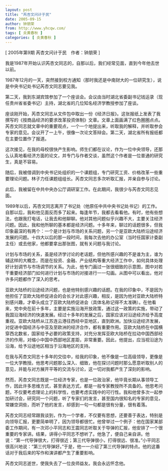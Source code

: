 ```yaml
---
layout: post
title: "芮杏文问计于民"
date: 2005-09-15
author: 钟朋荣
from: http://www.yhcqw.com/
tags: [ 炎黄春秋 ]
categories: [ 炎黄春秋 ]
---
```



[ 2005年第9期 芮杏文问计于民　作者：钟朋荣 ]

我是1987年开始认识芮杏文同志的，自那以后，我们经常见面，直到今年他去世以前。

1987年12月的一天，突然接到校方通知（那时我还是中南财大的一位研究生），说是中央书记处书记芮杏文同志要见我。

第二天，我到东湖宾馆参加了一个座谈会。会议由当时湖北省委副书记钱运录（现任贵州省省委书记）主持，湖北省的几位知名经济学教授参加了座谈。


座谈刚开始，芮杏文同志从文件包中取出一份《经济日报》。这张报纸上发表了我撰写的《按商品经济的要求改革投资体制》文章。文章上面画满了红色圈圈点点。芮杏文同志就文章中的重要观点，一个一个地提出来，听取我的解释，并听取参会专家的意见。会议开了一上午，很像一次论文答辩会。第二天，湖北省所有报纸都在主要位置作了报道。


这次接见，在我的母校很快产生影响。师生们都在议论，作为一位中央领导，还那么认真地看经济方面的论文，并专门与作者交谈，虽然这个作者是一位普通的研究生，真是不容易。

随后，我被借调到中央书记处组织的一个课题组，专门研究工资、价格改革一些重要理论问题。林子力任课题组组长。芮杏文同志多次听取汇报，并亲自参与讨论。

此后，我被留在中共中央办公厅调研室工作。在此期间，我很少与芮杏文同志见面。


1989年以后，芮杏文同志离开了书记处（他原任中共中央书记处书记）的工作。自那以后，我和他见面反而多了起来。每逢年节，我都去看看他。有时，他有些想法，也跟我打电话，让我去和他聊聊。他对其他问题似乎兴趣不大，主要关注经济问题。因此，我和他所聊的基本都是经济问题。十多年来，聊过的话题很多，但我印象最深的有两个：一个是计划与市场的关系问题，另一个是亚欧大陆桥沿途经济发展的问题。十四大以后的那一段时间，我每次去他的办公室（当时任国家计委副主任）或去他家，他都要拿出那张图，就有关问题与我讨论。


计划与市场的关系，虽是经济学讨论的老话题，但他所感兴趣的不是谁为主，谁为辅这样的大概念，而是在投资、金融、产业结构等重大经济工作中，如何具体处理好计划调节与市场调节的关系。为此，他专门画过一张很细致的示意图，图中对若干重要经济部门如何进行计划与市场的对接进行一一勾画。从图中可以看出，他对许多问题都作了深入的思考。


亚欧大陆桥的沿途经济问题，也是他特别感兴趣的话题。在我的印象中，不是因为他担任了亚欧大陆桥促进会的会长才对此感兴趣，相反，是因为他对亚欧大陆桥特别感兴趣，才牵头成立了亚欧大陆桥促进会（具体名称记得不太准确）。在他看来，党中央在前十多年，主要是实施沿海开放政策，通过这一政策的实施，带动了我国沿海经济的快速发展。经过十多年的发展之后，国家应该对沿途经济给予高度重视。亚欧大陆桥从江苏连云港往西经中亚地区，直到欧洲。加快沿途经济发展，对促进中国经济与中亚及至欧洲的经济合作，都有重要作用。亚欧大陆桥在中国横穿西北数省，国家给予必要的政策支持，对充分发挥亚欧大陆桥在拉动中国西部经济的作用，对缩小中国中西部地区差距，非常重要。因此，他提出，应当视沿途为沿海，给予沿途地区相当于沿海地区的支持。


在我与芮杏文同志十多年的交往中，给我的印象，他不像是一位高级领导，更像是一位大学教授。他思考问题那么深入、细致，他在探讨问题时那么愿意听取别人的意见，并能与对方展开平等的交流与讨论，这一切对我都产生了深刻的影响。


然而，芮杏文同志既是一位经济专家，也是一位政治家，他毕竟长期从事领导工作，因此许多思维方式，甚至表达方式，都是一般专家教授所不具备的。他思考问题，不仅要考虑理论上的科学性，也要考虑实践中的可行性。我和他曾多次一起参加研讨会，研究同一个问题，听了专家们的发言，甚至国内很知名的专家的意见，常嫌空洞些，而听了他的发言，却感到一句一句都是很有分量，很有着落。


芮杏文同志经常跟我谈到，作为一个学者，不仅要有思想，还要善于表达，特别是向领导汇报，更要简单明了，因为领导都很忙。他曾举过一个例子：他在国家某部委工作期间，有一次邓小平同志和王震同志听取关于导弹的汇报，他安排了一个很重要的专家讲。结果，讲得小平同志不想听了。他急了，便自己亲自讲。他说：“第一代导弹很大，打得很近；第三代导弹很小，打得很远、很准。”小平同志很高兴地说：“第三代导弹好。”于是，他一一介绍了第三代导弹的特点。他的这番话对于我后来的写作和演讲都产生了重要影响。

芮杏文同志逝世，使我失去了一位良师益友。我会永远怀念他。


